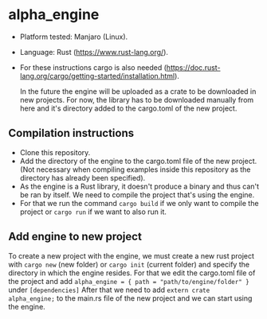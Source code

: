 # alpha_engine

- Platform tested: Manjaro (Linux).
- Language: Rust (https://www.rust-lang.org/).
- For these instructions cargo is also needed (https://doc.rust-lang.org/cargo/getting-started/installation.html).

  In the future the engine will be uploaded as a crate to be downloaded in new projects. For now, the library has to be downloaded manually from here and it's directory added to the cargo.toml of the new project.

## Compilation instructions

- Clone this repository.
- Add the directory of the engine to the cargo.toml file of the new project. (Not necessary when compiling examples inside this repository as the directory has already been specified).
- As the engine is a Rust library, it doesn't produce a binary and thus can't be ran by itself. We need to compile the project that's using the engine.
- For that we run the command `cargo build` if we only want to compile the project or `cargo run` if we want to also run it.

## Add engine to new project

To create a new project with the engine, we must create a new rust project with `cargo new` (new folder) or `cargo init` (current folder) and specify the directory in which the engine resides.
For that we edit the cargo.toml file of the project and add `alpha_engine = { path = "path/to/engine/folder" }` under `[dependencies]`
After that we need to add `extern crate alpha_engine;` to the main.rs file of the new project and we can start using the engine.

